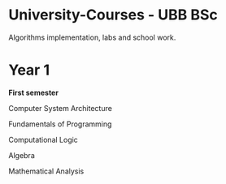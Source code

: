 # University-Courses - UBB BSc
Algorithms implementation, labs and school work.

# **Year 1**
**First semester**

Computer System Architecture

Fundamentals of Programming

Computational Logic

Algebra

Mathematical Analysis
